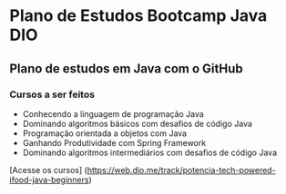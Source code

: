 # Plano de Estudos Bootcamp Java DIO

## Plano de estudos em Java com o GitHub

### Cursos a ser feitos

- Conhecendo a linguagem de programação Java
- Dominando algoritmos básicos com desafios de código Java
- Programação orientada a objetos com Java
- Ganhando Produtividade com Spring Framework
- Dominando algoritmos intermediários com desafios de código Java

[Acesse os cursos] (https://web.dio.me/track/potencia-tech-powered-ifood-java-beginners)
